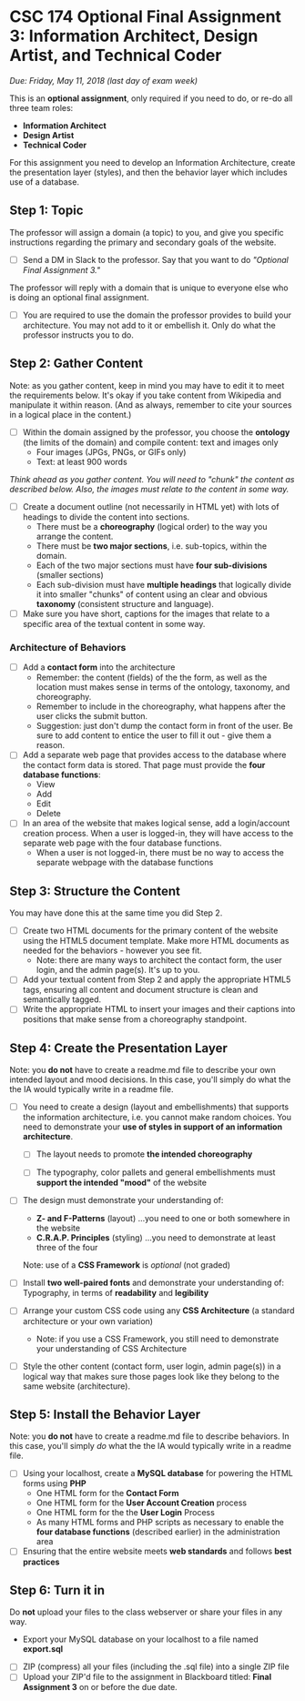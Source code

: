 # CSC 174  Optional Final Assignment 3: Information Architect, Design Artist, and Technical Coder

*Due: Friday, May 11, 2018 (last day of exam week)*

This is an **optional assignment**, only required if you need to do, or re-do all three team roles:

- **Information Architect**
- **Design Artist**
- **Technical Coder**

For this assignment you need to develop an Information Architecture, create the presentation layer (styles), and then the behavior layer which includes use of a database.

## Step 1: Topic

The professor will assign a domain (a topic) to you, and give you specific instructions regarding the primary and secondary goals of the website.

- [ ] Send a DM in Slack to the professor.  Say that you want to do *"Optional Final Assignment 3."*

The professor will reply with a domain that is unique to everyone else who is doing an optional final assignment.  

- [ ] You are required to use the domain the professor provides to build your architecture.  You may not add to it or embellish it.  Only do what the professor instructs you to do.

##  Step 2: Gather Content

Note: as you gather content, keep in mind you may have to edit it to meet the requirements below.  It's okay if you take content from Wikipedia and manipulate it within reason.  (And as always, remember to cite your sources in a logical place in the content.)

- [ ] Within the domain assigned by the professor, you choose the **ontology** (the limits of the domain) and compile content: text and images only
    - Four images (JPGs, PNGs, or GIFs only)
    - Text: at least 900 words

*Think ahead as you gather content.  You will need to "chunk" the content as described below.  Also, the images must relate to the content in some way.*

- [ ] Create a document outline (not necessarily in HTML yet) with lots of headings to divide the content into sections.
    - There must be a **choreography** (logical order) to the way you arrange the content.  
    - There must be **two major sections**, i.e. sub-topics, within the domain.
    - Each of the two major sections must have **four sub-divisions** (smaller sections)
    - Each sub-division must have **multiple headings** that logically divide it into smaller "chunks" of content using an clear and obvious **taxonomy** (consistent structure and language).
- [ ] Make sure you have short, captions for the images that relate to a specific area of the textual content in some way.

### Architecture of Behaviors

- [ ] Add a **contact form** into the architecture
    - Remember: the content (fields) of the the form, as well as the location must makes sense in terms of the ontology, taxonomy, and choreography.
    - Remember to include in the choreography, what happens after the user clicks the submit button.
    - Suggestion: just don't dump the contact form in front of the user.  Be sure to add content to entice the user to fill it out - give them a reason.
- [ ] Add a separate web page that provides access to the database where the contact form data is stored.  That page must provide the **four database functions**:
    - View
    - Add
    - Edit
    - Delete
- [ ] In an area of the website that makes logical sense, add a login/account creation process.  When a user is logged-in, they will have access to the separate web page with the four database functions.
    - When a user is not logged-in, there must be no way to access the separate webpage with the database functions

## Step 3: Structure the Content

You may have done this at the same time you did Step 2.

- [ ] Create two HTML documents for the primary content of the website using the HTML5 document template.  Make more HTML documents as needed for the behaviors - however you see fit.
    - Note: there are many ways to architect the contact form, the user login, and the admin page(s). It's up to you.
- [ ] Add your textual content from Step 2 and apply the appropriate HTML5 tags, ensuring all content and document structure is clean and semantically tagged.
- [ ] Write the appropriate HTML to insert your images and their captions into positions that make sense from a choreography standpoint.

## Step 4: Create the Presentation Layer

Note: you **do not** have to create a readme.md file to describe your own intended layout and mood decisions.  In this case, you'll simply do what the the IA would typically write in a readme file.

- [ ] You need to create a design (layout and embellishments) that supports the information architecture, i.e. you cannot make random choices.  You need to demonstrate your **use of styles in support of an information architecture**.

    - [ ] The layout needs to promote **the intended choreography**

    - [ ] The typography, color pallets and general embellishments must **support the intended "mood"** of the website

- [ ] The design must demonstrate your understanding of:

  - **Z- and F-Patterns** (layout) ...you need to one or both somewhere in the website
  - **C.R.A.P. Principles** (styling) ...you need to demonstrate at least three of the four

  Note: use of a **CSS Framework** is *optional* (not graded)

- [ ] Install **two well-paired fonts** and demonstrate your understanding of: Typography, in terms of **readability** and **legibility**

- [ ] Arrange your custom CSS code using any **CSS Architecture** (a standard architecture or your own variation)


  - Note: if you use a CSS Framework, you still need to demonstrate your understanding of CSS Architecture

- [ ] Style the other content (contact form, user login, admin page(s)) in a logical way that makes sure those pages look like they belong to the same website (architecture).


## Step 5: Install the Behavior Layer

Note: you **do not** have to create a readme.md file to describe behaviors.  In this case, you'll simply *do* what the the IA would typically write in a readme file.

- [ ] Using your localhost, create a **MySQL database** for powering the HTML forms using **PHP**
  - One HTML form for the **Contact Form**
  - One HTML form for the **User Account Creation** process 
  - One HTML form for the the **User Login** Process
  - As many HTML forms and PHP scripts as necessary to enable the **four database functions** (described earlier) in the administration area
- [ ] Ensuring that the entire website meets **web standards** and follows **best practices**

## Step 6: Turn it in

Do **not** upload your files to the class webserver or share your files in any way.  

- Export your MySQL database on your localhost to a file named **export.sql**

- [ ] ZIP (compress) all your files (including the .sql file) into a single ZIP file
- [ ] Upload your ZIP'd file to the assignment in Blackboard titled: **Final Assignment 3** on or before the due date.